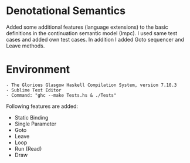 # Denotational Semantics

Added some additional features (language extensions) to the basic definitions in the continuation semantic model (Impc). I used same test cases and added own test cases. In addition I added Goto sequencer and Leave methods.

Environment
===========
	- The Glorious Glasgow Haskell Compilation System, version 7.10.3
	- Sublime Text Editor
	- Command: "ghc --make Tests.hs & ./Tests"
 
Following features are added:
<ul>
	<li>Static Binding</li>
	<li>Single Parameter</li>
	<li>Goto</li>
	<li>Leave</li>
	<li>Loop</li>
	<li>Run (Read)</li>
	<li>Draw</li>
</ul>
